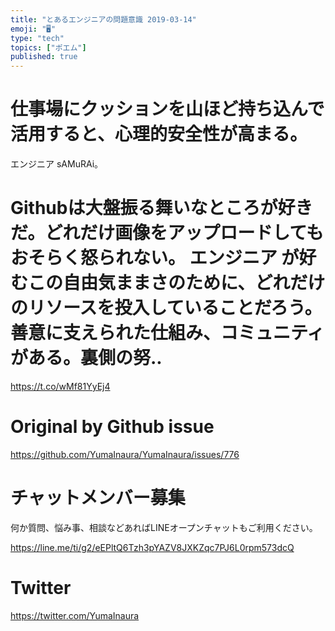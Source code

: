 ```yaml
---
title: "とあるエンジニアの問題意識 2019-03-14"
emoji: "🖥"
type: "tech"
topics: ["ポエム"]
published: true
---
```



# 仕事場にクッションを山ほど持ち込んで活用すると、心理的安全性が高まる。
エンジニア sAMuRAi。 
# Githubは大盤振る舞いなところが好きだ。どれだけ画像をアップロードしてもおそらく怒られない。 エンジニア が好むこの自由気ままさのために、どれだけのリソースを投入していることだろう。善意に支えられた仕組み、コミュニティがある。裏側の努..

<https://t.co/wMf81YyEj4>

# Original by Github issue

https://github.com/YumaInaura/YumaInaura/issues/776








<!-- Update From Qiita API -->

# チャットメンバー募集


何か質問、悩み事、相談などあればLINEオープンチャットもご利用ください。

https://line.me/ti/g2/eEPltQ6Tzh3pYAZV8JXKZqc7PJ6L0rpm573dcQ





# Twitter


https://twitter.com/YumaInaura


<!-- Update From Qiita API -->


